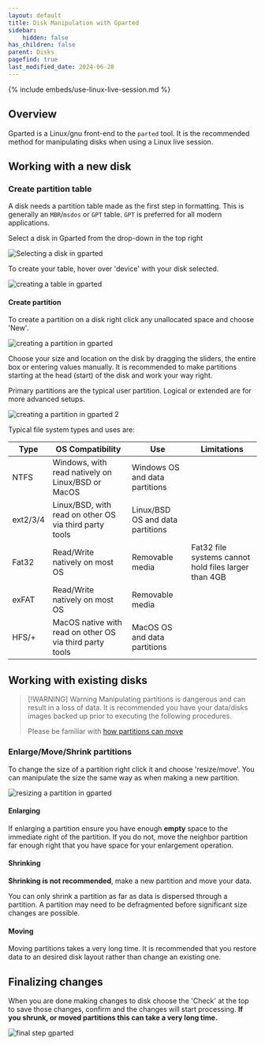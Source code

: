 ```yaml
---
layout: default
title: Disk Manipulation with Gparted
sidebar:
    hidden: false
has_children: false
parent: Disks
pagefind: true
last_modified_date: 2024-06-28
---
```





{% include embeds/use-linux-live-session.md %}



## Overview
Gparted is a Linux/gnu front-end to the `parted` tool. It is the recommended method for manipulating disks when using a Linux live session.

## Working with a new disk
### Create partition table
A disk needs a partition table made as the first step in formatting. This is generally an `MBR`/`msdos` or `GPT` table. `GPT` is preferred for all modern applications.

Select a disk in Gparted from the drop-down in the top right

![Selecting a disk in gparted](/assets/gparted/gparted_disk_sel.png)

To create your table, hover over 'device' with your disk selected.

![creating a table in gparted](/assets/gparted/gparted_create_table.png)

#### Create partition
To create a partition on a disk right click any unallocated space and choose 'New'. 

![creating a partition in gparted](/assets/gparted/gparted_create_part.png)

Choose your size and location on the disk by dragging the sliders, the entire box or entering values manually. It is recommended to make partitions starting at the head (start) of the disk and work your way right.

Primary partitions are the typical user partition. Logical or extended are for more advanced setups.

![creating a partition in gparted 2](/assets/gparted/gparted_create_part2.png)

Typical file system types and uses are:

|Type|OS Compatibility|Use|Limitations
|---|---|---|---|
|NTFS|Windows, with read natively on Linux/BSD or MacOS|Windows OS and data partitions|
|ext2/3/4|Linux/BSD, with read on other OS via third party tools|Linux/BSD OS and data partitions
|Fat32|Read/Write natively on most OS|Removable media|Fat32 file systems cannot hold files larger than 4GB|
|exFAT|Read/Write natively on most OS|Removable media|
HFS/+|MacOS native with read on other OS via third party tools|MacOS OS and data partitions

## Working with existing disks

> [!WARNING] Warning
> Manipulating partitions is dangerous and can result in a loss of data. It is recommended you have your data/disks images backed up prior to executing the following procedures.
> 
> Please be familiar with [how partitions can move](/docs/factoids/how-parts-move)

### Enlarge/Move/Shrink partitions
To change the size of a partition right click it and choose 'resize/move'. You can manipulate the size the same way as when making a new partition.

![resizing a partition in gparted](/assets/gparted/gparted_part_res.png)

#### Enlarging
If enlarging a partition ensure you have enough **empty** space to the immediate right of the partition. If you do not, move the neighbor partition far enough right that you have space for your enlargement operation.

#### Shrinking
**Shrinking is not recommended**, make a new partition and move your data.

You can only shrink a partition as far as data is dispersed through a partition. A partition may need to be defragmented before significant size changes are possible.

#### Moving
Moving partitions takes a very long time. It is recommended that you restore data to an desired disk layout rather than change an existing one.

## Finalizing changes
When you are done making changes to disk choose the 'Check' at the top to save those changes, confirm and the changes will start processing. **If you shrunk, or moved partitions this can take a very long time.**

![final step gparted](/assets/gparted/gparted_disk_final.png)
